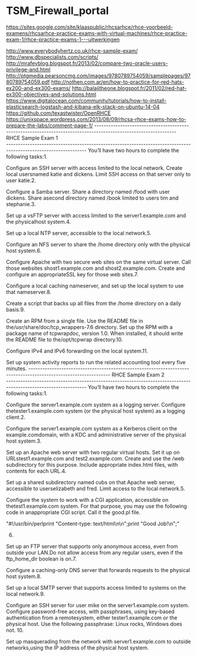 # TSM_Firewall_portal


https://sites.google.com/site/klaaspublic/rhcsarhce/rhce-voorbeeld-examens/rhcsarhce-practice-exams-with-virtual-machines/rhce-practice-exam-1/rhce-practice-exams-1---uitwerkingen


http://www.everybodyhertz.co.uk/rhce-sample-exam/
http://www.dbspecialists.com/scripts/
http://mrafeyblog.blogspot.fr/2013/02/compare-two-oracle-users-privilege-and.html
http://ptgmedia.pearsoncmg.com/images/9780789754059/samplepages/9780789754059.pdf
http://nothen.com.ar/en/how-to-practice-for-red-hats-ex200-and-ex300-exams/
http://balajitheone.blogspot.fr/2011/02/red-hat-ex300-objectives-and-solutions.html
https://www.digitalocean.com/community/tutorials/how-to-install-elasticsearch-logstash-and-kibana-elk-stack-on-ubuntu-14-04
https://github.com/texastwister/OpenRHCE
https://unixspace.wordpress.com/2013/08/09/rhcsa-rhce-exams-how-to-prepare-the-labs/comment-page-1/
*----------------------------------------------------------------------------------------------------------------*
                                       RHCE Sample Exam 1                                                         
*----------------------------------------------------------------------------------------------------------------*
You’ll have two hours to complete the following tasks:1.
 
Configure an SSH server with access limited to the local network. Create local usersnamed katie and dickens. Limit SSH access on that server only to user katie.2.
 
Configure a Samba server. Share a directory named /food with user dickens. Share asecond directory named /book limited to users tim and stephanie.3.
 
Set up a vsFTP server with access limited to the server1.example.com and the physicalhost system.4.
 
Set up a local NTP server, accessible to the local network.5.
 
Configure an NFS server to share the /home directory only with the physical host system.6.
 
Configure Apache with two secure web sites on the same virtual server. Call those websites shost1.example.com and shost2.example.com. Create and configure an appropriateSSL key for those web sites.7.
 
Configure a local caching nameserver, and set up the local system to use that nameserver.8.
 
Create a script that backs up all files from the /home directory on a daily basis.9.
 
Create an RPM from a single file. Use the README file in the/usr/share/doc/tcp_wrappers-7.6 directory. Set up the RPM with a package name of tcpwrapdoc, version 1.0. When installed, it should write the README file to the/opt/tcpwrap directory.10.
 
Configure IPv4 and IPv6 forwarding on the local system.11.
 
Set up system activity reports to run the related accounting tool every five minutes.
*----------------------------------------------------------------------------------------------------------------*
                                       RHCE Sample Exam 2                                                         
*----------------------------------------------------------------------------------------------------------------*
You’ll have two hours to complete the following tasks:1.
 
Configure the server1.example.com system as a logging server. Configure thetester1.example.com system (or the physical host system) as a logging client.2.
 
Configure the server1.example.com system as a Kerberos client on the example.comdomain, with a KDC and administrative server of the physical host system.3.
 
Set up an Apache web server with two regular virtual hosts. Set it up on URLstest1.example.com and test2.example.com. Create and use the /web subdirectory for this purpose. Include appropriate index.html files, with contents for each URL.4.
 
Set up a shared subdirectory named cubs on that Apache web server, accessible to userselizabeth and fred. Limit access to the local network.5.
 
Configure the system to work with a CGI application, accessible on thetest1.example.com system. For that purpose, you may use the following code in anappropriate CGI script. Call it the good.pl file.

"#!/usr/bin/perlprint "Content-type: text/html\n\n";print "Good Job!\n";"

6.
 
Set up an FTP server that supports only anonymous access, even from outside your LAN.Do not allow access from any regular users, even if the ftp_home_dir boolean is on.7.
 
Configure a caching-only DNS server that forwards requests to the physical host system.8.
 
Set up a local SMTP server that supports access limited to systems on the local network.9.
 
Configure an SSH server for user mike on the server1.example.com system. Configure password-free access, with passphrases, using key-based authentication from a remotesystem, either tester1.example.com or the physical host. Use the following passphrase:
Linux rocks, Windows does not.
10.
 
Set up masquerading from the network with server1.example.com to outside networks,using the IP address of the physical host system.
